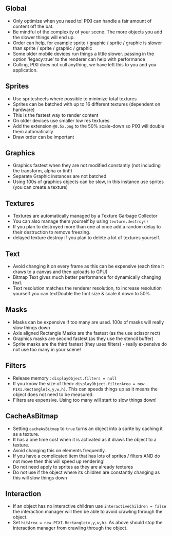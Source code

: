 ## Global
- Only optimize when you need to! PIXI can handle a fair amount of content off the bat.
- Be mindful of the complexity of your scene. The more objects you add the slower things will end up.
- Order can help, for example sprite / graphic / sprite / graphic is slower than sprite / sprite / graphic / graphic
- Some older mobile devices run things a little slower. passing in the option 'legacy:true' to the renderer can help with performance
- Culling, PIXI does not cull anything, we have left this to you and you application. 

## Sprites
- Use spritesheets where possible to minimize total textures
- Sprites can be batched with up to 16 different textures (dependent on hardware)
- This is the fastest way to render content
- On older devices use smaller low res textures
- Add the extension `@0.5x.png` to the 50% scale-down so PIXI will double them automatically
- Draw order can be important

## Graphics
- Graphics fastest when they are not modified constantly (not including the transform, alpha or tint!)
- Separate Graphic instances are not batched
- Using 100s of graphics objects can be slow, in this instance use sprites (you can create a texture)

## Textures
- Textures are automatically managed by a Texture Garbage Collector
- You can also manage them yourself by using `texture.destroy()`
- If you plan to destroyed more than one at once add a random delay to their destruction to remove freezing.
- delayed texture destroy if you plan to delete a lot of textures yourself.

## Text
- Avoid changing it on every frame as this can be expensive (each time it draws to a canvas and then uploads to GPU)
- Bitmap Text gives much better performance for dynamically changing text. 
- Text resolution matches the renderer resolution, to increase resolution yourself you can textDouble the font size & scale it down to 50%.

## Masks
- Masks can be expensive if too many are used. 100s of masks will really slow things down
- Axis aligned Rectangle Masks are the fastest (as the use scissor rect)
- Graphics masks are second fastest (as they use the stencil buffer)
- Sprite masks are the third fastest (they uses filters) - really expensive do not use too many in your scene!

## Filters
- Release memory : `displayObject.filters = null`
- If you know the size of them: `displayObject.filterArea = new PIXI.Rectangle(x,y,w,h)`. This can speeds things up as it means the object does not need to be measured. 
- Filters are expensive. Using too many will start to slow things down!

## CacheAsBitmap
- Setting `cacheAsBitmap` to `true` turns an object into a sprite by caching it as a texture.
- It has a one time cost when it is activated as it draws the object to a texture.
- Avoid changing this on elements frequently.
- If you have a complicated item that has lots of sprites / filters AND do not move then this will speed up rendering!
- Do not need apply to sprites as they are already textures
- Do not use if the object where its children are constantly changing as this will slow things down

## Interaction
- If an object has no interactive children use `interactiveChildren = false` the interaction manager will then be able to avoid crawling through the object.
- Set `hitArea = new PIXI.Rectangle(x,y,w,h)`. As above should stop the interaction manager from crawling through the object.